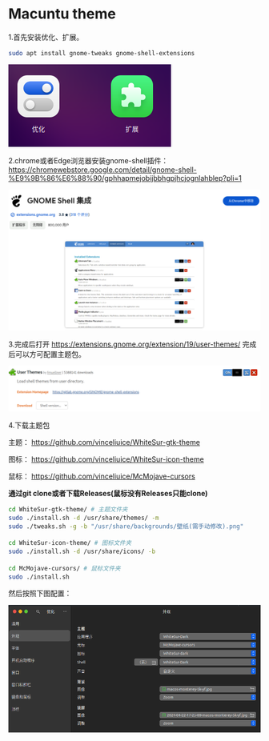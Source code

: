 # Macuntu theme

1.首先安装优化、扩展。
```bash
sudo apt install gnome-tweaks gnome-shell-extensions
```

![优化、扩展](image.png)


2.chrome或者Edge浏览器安装gnome-shell插件：
https://chromewebstore.google.com/detail/gnome-shell-%E9%9B%86%E6%88%90/gphhapmejobijbbhgpjhcjognlahblep?pli=1

![gnome-shell](image-1.png)

3.完成后打开
https://extensions.gnome.org/extension/19/user-themes/ 
完成后可以方可配置主题包。

![user-themes](image-2.png)

4.下载主题包

主题：
https://github.com/vinceliuice/WhiteSur-gtk-theme

图标：
https://github.com/vinceliuice/WhiteSur-icon-theme

鼠标：
https://github.com/vinceliuice/McMojave-cursors

**通过git clone或者下载Releases(鼠标没有Releases只能clone)**

```bash
cd WhiteSur-gtk-theme/ # 主题文件夹
sudo ./install.sh -d /usr/share/themes/ -m
sudo ./tweaks.sh -g -b "/usr/share/backgrounds/壁纸(需手动修改).png"  

cd WhiteSur-icon-theme/ # 图标文件夹
sudo ./install.sh -d /usr/share/icons/ -b

cd McMojave-cursors/ # 鼠标文件夹
sudo ./install.sh
```

然后按照下图配置：

![主题配置截图](image-3.png)

